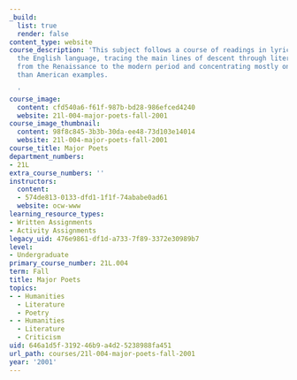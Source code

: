 ```yaml
---
_build:
  list: true
  render: false
content_type: website
course_description: 'This subject follows a course of readings in lyric poetry in
  the English language, tracing the main lines of descent through literary periods
  from the Renaissance to the modern period and concentrating mostly on English rather
  than American examples.

  '
course_image:
  content: cfd540a6-f61f-987b-bd28-986efced4240
  website: 21l-004-major-poets-fall-2001
course_image_thumbnail:
  content: 98f8c845-3b3b-30da-ee48-73d103e14014
  website: 21l-004-major-poets-fall-2001
course_title: Major Poets
department_numbers:
- 21L
extra_course_numbers: ''
instructors:
  content:
  - 574de813-0133-dfd1-1f1f-74ababe0ad61
  website: ocw-www
learning_resource_types:
- Written Assignments
- Activity Assignments
legacy_uid: 476e9861-df1d-a733-7f89-3372e30989b7
level:
- Undergraduate
primary_course_number: 21L.004
term: Fall
title: Major Poets
topics:
- - Humanities
  - Literature
  - Poetry
- - Humanities
  - Literature
  - Criticism
uid: 646a1d5f-3192-46b9-a4d2-5238988fa451
url_path: courses/21l-004-major-poets-fall-2001
year: '2001'
---
```

